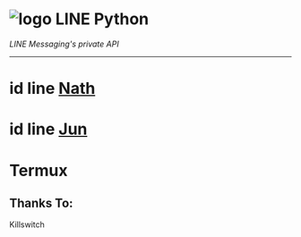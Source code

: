 # ![logo](LINE-sm.png) LINE Python

*LINE Messaging's private API*

----

# id line [Nath](http://line.me/ti/p/~nathmoses)
# id line [Jun](http://line.me/ti/p/~hellooojun)

# Termux

## Thanks To:
Killswitch

